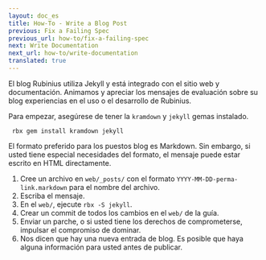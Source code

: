 ```yaml
---
layout: doc_es
title: How-To - Write a Blog Post
previous: Fix a Failing Spec
previous_url: how-to/fix-a-failing-spec
next: Write Documentation
next_url: how-to/write-documentation
translated: true
---
```


El blog Rubinius utiliza Jekyll y está integrado con el sitio web y
documentación. Animamos y apreciar los mensajes de evaluación sobre su blog
experiencias en el uso o el desarrollo de Rubinius.

Para empezar, asegúrese de tener la `kramdown` y `jekyll` gemas instalado.

     rbx gem install kramdown jekyll

El formato preferido para los puestos blog es Markdown. Sin embargo, si usted
tiene especial necesidades del formato, el mensaje puede estar escrito en HTML
directamente.

1. Cree un archivo en `web/_posts/` con el formato
    `YYYY-MM-DD-perma-link.markdown` para el nombre del archivo.
1. Escriba el mensaje.
1. En el `web/`, ejecute `rbx -S jekyll`.
1. Crear un commit de todos los cambios en el `web/` de la guía.
1. Enviar un parche, o si usted tiene los derechos de comprometerse, impulsar
   el compromiso de dominar.
1. Nos dicen que hay una nueva entrada de blog. Es posible que haya alguna
   información para usted antes de publicar.
